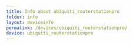 ```yaml
---
title: Info about ubiquiti_routerstationpro
folder: info
layout: deviceinfo
permalink: /devices/ubiquiti_routerstationpro/
device: ubiquiti_routerstationpro
---
```

